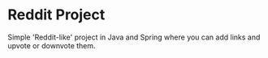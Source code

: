 # Reddit Project
Simple 'Reddit-like' project in Java and Spring where you can add links and upvote or downvote them.
